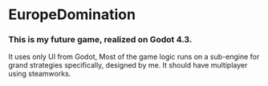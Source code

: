 # EuropeDomination

### This is my future game, realized on Godot 4.3.
It uses only UI from Godot, Most of the game logic runs on a sub-engine for grand strategies specifically, designed by me.
It should have multiplayer  using steamworks.
